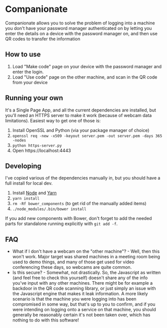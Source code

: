 Companionate
============

Companionate allows you to solve the problem of logging into a machine
you don't have your password manager authenticated on by letting you
enter the details on a device with the password manager on, and then
use QR codes to transfer the information

How to use
----------

1. Load "Make code" page on your device with the password manager and enter the login.
2. Load "Use code" page on the other machine, and scan in the QR code from your device

Running your own
----------------

It's a Single Page App, and all the current dependencies are installed,
but you'll need an HTTPS server to make it work (because of webcam data
limitations). Easiest way to get one of those is:

1. Install OpenSSL and Python (via your package manager of choice)
2. `openssl req -new -x509 -keyout server.pem -out server.pem -days 365 -nodes`
3. `python https-server.py`
4. Open https://localhost:4443

Developing
----------

I've copied various of the dependencies manually in, but you should
have a full install for local dev.

1. Install [Node](https://docs.npmjs.com/getting-started/installing-node) and [Yarn](https://classic.yarnpkg.com/en/docs/install/)
2. `yarn install`
3. `rm -Rf bower_components` (to get rid of the manually added items)
3. `./node_modules/.bin/bower install`

If you add new components with Bower, don't forget to add the needed
parts for standalone running explicitly with `git add -f`.

FAQ
---

* What if I don't have a webcam on the "other machine"? - Well, then this won't work. Major target was shared machines in a meeting room being used to demo things, and many of those get used for video conferencing these days, so webcams are quite common.
* Is this secure? - Somewhat, not drastically. So, the Javascript as
written (and feel free to check this yourself) doesn't share any of the
info you've input with any other machines. There might be for example a
backdoor in the QR code scanning library, or just simply an issue with
the Javascript engine that makes it leak information. A more likely
scenario is that the machine you were logging into has been compromised
in some way, but that's up to you to confirm, and if you were intending
on logging onto a service on that machine, you should generally be
reasonably certain it's not been taken over, which has nothing to do
with this software!